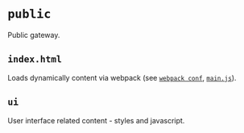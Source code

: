 # `public`

Public gateway.

## `index.html`

 Loads dynamically content via webpack (see [`webpack conf`](../build/README.md#webpack), [`main.js`](ui/js/dist/README.md#main.js)).

## `ui`

User interface related content - styles and javascript.
